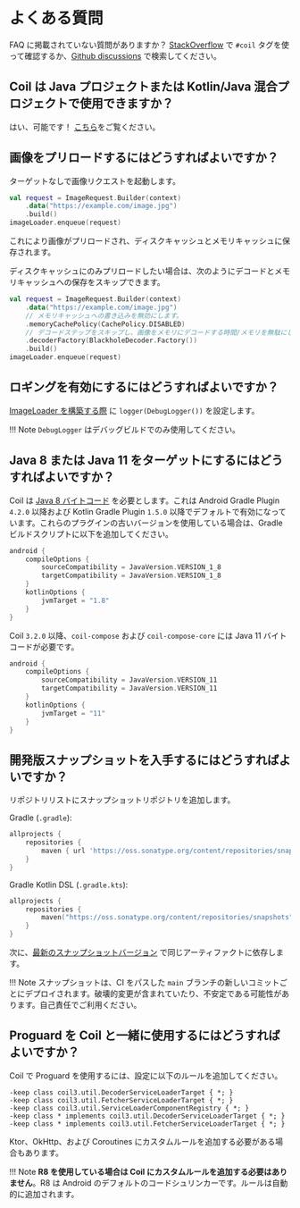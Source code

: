 # よくある質問

FAQ に掲載されていない質問がありますか？ [StackOverflow](https://stackoverflow.com/questions/tagged/coil) で `#coil` タグを使って確認するか、[Github discussions](https://github.com/coil-kt/coil/discussions) で検索してください。

## Coil は Java プロジェクトまたは Kotlin/Java 混合プロジェクトで使用できますか？

はい、可能です！ [こちら](java_compatibility.md)をご覧ください。

## 画像をプリロードするにはどうすればよいですか？

ターゲットなしで画像リクエストを起動します。

```kotlin
val request = ImageRequest.Builder(context)
    .data("https://example.com/image.jpg")
    .build()
imageLoader.enqueue(request)
```

これにより画像がプリロードされ、ディスクキャッシュとメモリキャッシュに保存されます。

ディスクキャッシュにのみプリロードしたい場合は、次のようにデコードとメモリキャッシュへの保存をスキップできます。

```kotlin
val request = ImageRequest.Builder(context)
    .data("https://example.com/image.jpg")
    // メモリキャッシュへの書き込みを無効にします。
    .memoryCachePolicy(CachePolicy.DISABLED)
    // デコードステップをスキップし、画像をメモリにデコードする時間/メモリを無駄にしません。
    .decoderFactory(BlackholeDecoder.Factory())
    .build()
imageLoader.enqueue(request)
```

## ロギングを有効にするにはどうすればよいですか？

[ImageLoader を構築する際](getting_started.md#configuring-the-singleton-imageloader) に `logger(DebugLogger())` を設定します。

!!! Note
    `DebugLogger` はデバッグビルドでのみ使用してください。

## Java 8 または Java 11 をターゲットにするにはどうすればよいですか？

Coil は [Java 8 バイトコード](https://developer.android.com/studio/write/java8-support) を必要とします。これは Android Gradle Plugin `4.2.0` 以降および Kotlin Gradle Plugin `1.5.0` 以降でデフォルトで有効になっています。これらのプラグインの古いバージョンを使用している場合は、Gradle ビルドスクリプトに以下を追加してください。

```kotlin
android {
    compileOptions {
        sourceCompatibility = JavaVersion.VERSION_1_8
        targetCompatibility = JavaVersion.VERSION_1_8
    }
    kotlinOptions {
        jvmTarget = "1.8"
    }
}
```

Coil `3.2.0` 以降、`coil-compose` および `coil-compose-core` には Java 11 バイトコードが必要です。

```kotlin
android {
    compileOptions {
        sourceCompatibility = JavaVersion.VERSION_11
        targetCompatibility = JavaVersion.VERSION_11
    }
    kotlinOptions {
        jvmTarget = "11"
    }
}
```

## 開発版スナップショットを入手するにはどうすればよいですか？

リポジトリリストにスナップショットリポジトリを追加します。

Gradle (`.gradle`):

```groovy
allprojects {
    repositories {
        maven { url 'https://oss.sonatype.org/content/repositories/snapshots' }
    }
}
```

Gradle Kotlin DSL (`.gradle.kts`):

```kotlin
allprojects {
    repositories {
        maven("https://oss.sonatype.org/content/repositories/snapshots")
    }
}
```

次に、[最新のスナップショットバージョン](https://github.com/coil-kt/coil/blob/main/gradle.properties#L34) で同じアーティファクトに依存します。

!!! Note
    スナップショットは、CI をパスした `main` ブランチの新しいコミットごとにデプロイされます。破壊的変更が含まれていたり、不安定である可能性があります。自己責任でご利用ください。

## Proguard を Coil と一緒に使用するにはどうすればよいですか？

Coil で Proguard を使用するには、設定に以下のルールを追加してください。

```
-keep class coil3.util.DecoderServiceLoaderTarget { *; }
-keep class coil3.util.FetcherServiceLoaderTarget { *; }
-keep class coil3.util.ServiceLoaderComponentRegistry { *; }
-keep class * implements coil3.util.DecoderServiceLoaderTarget { *; }
-keep class * implements coil3.util.FetcherServiceLoaderTarget { *; }
```

Ktor、OkHttp、および Coroutines にカスタムルールを追加する必要がある場合もあります。

!!! Note
    **R8 を使用している場合は Coil にカスタムルールを追加する必要はありません**。R8 は Android のデフォルトのコードシュリンカーです。ルールは自動的に追加されます。